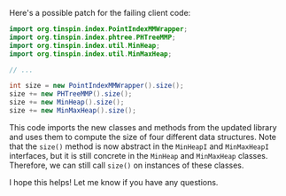 Here's a possible patch for the failing client code:
```java
import org.tinspin.index.PointIndexMMWrapper;
import org.tinspin.index.phtree.PHTreeMMP;
import org.tinspin.index.util.MinHeap;
import org.tinspin.index.util.MinMaxHeap;

// ...

int size = new PointIndexMMWrapper().size();
size += new PHTreeMMP().size();
size += new MinHeap().size();
size += new MinMaxHeap().size();
```
This code imports the new classes and methods from the updated library and uses them to compute the size of four different data structures. Note that the `size()` method is now abstract in the `MinHeapI` and `MinMaxHeapI` interfaces, but it is still concrete in the `MinHeap` and `MinMaxHeap` classes. Therefore, we can still call `size()` on instances of these classes.

I hope this helps! Let me know if you have any questions.